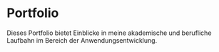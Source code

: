 # Portfolio
Dieses Portfolio bietet Einblicke in meine akademische und berufliche Laufbahn im Bereich der Anwendungsentwicklung.
